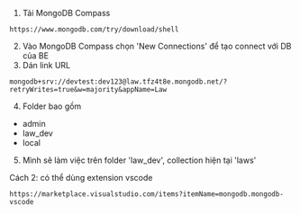 1. Tải MongoDB Compass
```
https://www.mongodb.com/try/download/shell
```
2. Vào MongoDB Compass chọn 'New Connections' để tạo connect với DB của BE
3. Dán link URL
```
mongodb+srv://devtest:dev123@law.tfz4t8e.mongodb.net/?retryWrites=true&w=majority&appName=Law
```
4. Folder bao gồm
+ admin 
+ law_dev
+ local
5. Mình sẽ làm việc trên folder 'law_dev', collection hiện tại 'laws'


Cách 2: có thể dùng extension vscode 
```
https://marketplace.visualstudio.com/items?itemName=mongodb.mongodb-vscode
```
